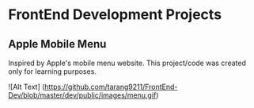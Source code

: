 # FrontEnd Development Projects

## Apple Mobile Menu
Inspired by Apple's mobile menu website. This project/code was created only for learning purposes.

![Alt Text] (https://github.com/tarang9211/FrontEnd-Dev/blob/master/dev/public/images/menu.gif)


